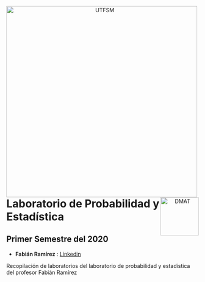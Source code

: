 </br>
<header>
<img src="https://upload.wikimedia.org/wikipedia/commons/3/35/Logo_Universidad_Adolfo_Ib%C3%A1%C3%B1ez.JPG" width=500 alt="UTFSM" align="left"/>
<img src="https://yt3.ggpht.com/a/AGF-l78l1z4bRqP4E6KiGgn_nurV126owZEb84pIFA=s900-c-k-c0xffffffff-no-rj-mo" width=100  alt="DMAT" align="right"/>
</header>
</br></br></br></br>

</br>
</br>

# Laboratorio de Probabilidad y Estadística 
## Primer Semestre del 2020

* __Fabián Ramírez__ : [Linkedin](https://www.linkedin.com/in/fabi%C3%A1n-ram%C3%ADrez-d%C3%ADaz-955761189/)

Recopilación de laboratorios del laboratorio de probabilidad y estadística del profesor Fabián Ramírez

